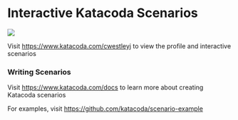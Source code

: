 # Interactive Katacoda Scenarios

[![](http://shields.katacoda.com/katacoda/cwestleyj/count.svg)](https://www.katacoda.com/cwestleyj "Get your profile on Katacoda.com")

Visit https://www.katacoda.com/cwestleyj to view the profile and interactive scenarios

### Writing Scenarios
Visit https://www.katacoda.com/docs to learn more about creating Katacoda scenarios

For examples, visit https://github.com/katacoda/scenario-example
